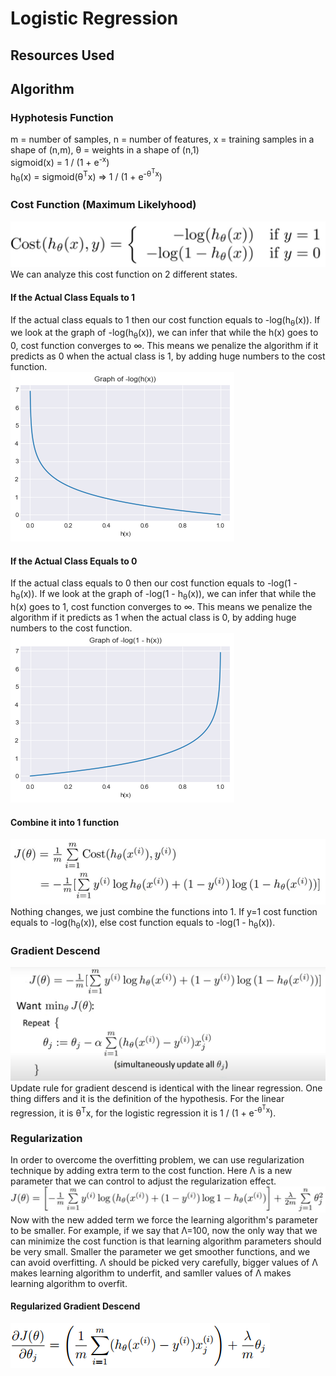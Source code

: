 # Logistic Regression
## Resources Used
## Algorithm
### Hyphotesis Function
m = number of samples, n = number of features, x = training samples in a shape of (n,m), θ = weights in a shape of (n,1) </br>
sigmoid(x) = 1 / (1 + e<sup>-x</sup>) </br>
h<sub>θ</sub>(x) = sigmoid(θ<sup>T</sup>x) => 1 / (1 + e<sup>-θ<sup>T</sup>x</sup>) </br>
### Cost Function (Maximum Likelyhood)
![alt text for screen readers](images/cost-function.png "Loss Function")
We can analyze this cost function on 2 different states.
#### If the Actual Class Equals to 1
If the actual class equals to 1 then our cost function equals to -log(h<sub>θ</sub>(x)). If we look at the graph of -log(h<sub>θ</sub>(x)), we can infer that while the h(x) goes to 0, cost function converges to &infin;. This means we penalize the algorithm if it predicts as 0 when the actual class is 1, by adding huge numbers to the cost function. </br>
![alt text for screen readers](images/negative_logx.png "-log(h(x))") 
#### If the Actual Class Equals to 0
If the actual class equals to 0 then our cost function equals to -log(1 - h<sub>θ</sub>(x)). If we look at the graph of -log(1 - h<sub>θ</sub>(x)), we can infer that while the h(x) goes to 1, cost function converges to &infin;. This means we penalize the algorithm if it predicts as 1 when the actual class is 0, by adding huge numbers to the cost function. </br>
![alt text for screen readers](images/negative_log_1-x.png "-log(1 - h(x))") 
#### Combine it into 1 function
![alt text for screen readers](images/simplified-cost.png "Combine Cost Functions") </br> 
Nothing changes, we just combine the functions into 1. If y=1 cost function equals to -log(h<sub>θ</sub>(x)), else cost function equals to  -log(1 - h<sub>θ</sub>(x)).
### Gradient Descend
![alt text for screen readers](images/gradient-descend.png "Gradient Descend") </br>
Update rule for gradient descend is identical with the linear regression. One thing differs and it is the definition of the hypothesis. For the linear regression, it is θ<sup>T</sup>x, for the logistic regression it is 1 / (1 + e<sup>-θ<sup>T</sup>x</sup>).
### Regularization
In order to overcome the overfitting problem, we can use regularization technique by adding extra term to the cost function. Here &Lambda; is a new parameter that we can control to adjust the regularization effect. </br>
![alt text for screen readers](images/regularized-cost-function.png "Regularized Cost Function") </br>
Now with the new added term we force the learning algorithm's parameter to be smaller. For example, if we say that &Lambda;=100, now the only way that we can minimize the cost function is that learning algorithm parameters should be very small. Smaller the parameter we get smoother functions, and we can avoid overfitting. &Lambda; should be picked very carefully, bigger values of &Lambda; makes learning algorithm to underfit, and samller values of &Lambda; makes learning algorithm to overfit.
#### Regularized Gradient Descend
![alt text for screen readers](images/regularized-gradient-descend.png "Regularized Gradient Descend")
